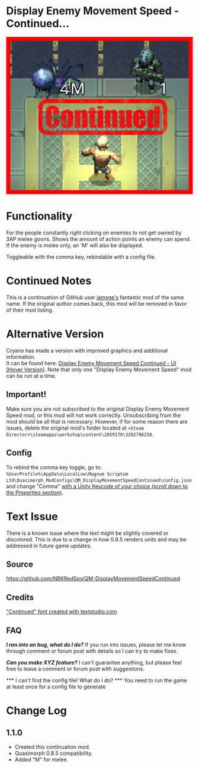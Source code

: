 # Display Enemy Movement Speed - Continued...
![Melee and ranged text example](./media/thumbnail.png)

# Functionality
For the people constantly right clicking on enemies to not get owned by 3AP melee goons. 
Shows the amount of action points an enemy can spend. If the enemy is melee only, an 'M' will also be displayed.

Toggleable with the comma key, rebindable with a config file.

# Continued Notes
This is a continuation of GitHub user [jamsge's](https://github.com/jamsge) fantastic mod of the same name.
If the original author comes back, this mod will be removed in favor of their mod listing.

# Alternative Version
Cryano has made a version with improved graphics and additional information.  
It can be found here: [Display Enemy Movement Speed Continued - UI [Hover Version]](https://steamcommunity.com/sharedfiles/filedetails/?id=3422733738).
Note that only one "Display Enemy Movement Speed" mod can be run at a time.

## **Important!**
Make sure you are not subscribed to the original Display Enemy Movement Speed mod, or this mod will not work correctly.
Unsubscribing from the mod should be all that is necessary.  However, if for some reason there are issues, delete the original mod's folder located at `<Steam Director>\steamapps\workshop\content\2059170\3282796258`.


## Config
To rebind the comma key toggle, go to:
`%UserProfile%\AppData\LocalLow\Magnum Scriptum Ltd\Quasimorph_ModConfigs\QM_DisplayMovementSpeedContinued\config.json`
and change "Comma" [with a Unity Keycode of your choice (scroll down to the Properties section)](https://docs.unity3d.com/ScriptReference/KeyCode.html).

# Text Issue
There is a known issue where the text might be slightly covered or discolored. This is due to a change in how 0.8.5 renders units and may be addressed in future game updates.

## Source
https://github.com/NBKRedSpy/QM-DisplayMovementSpeedContinued

## Credits
["Continued" font created with textstudio.com](https://www.textstudio.com/)

## FAQ
***I ran into an bug, what do I do?***
If you run into issues, please let me know through comment or forum post with details so I can try to make fixes.

***Can you make XYZ feature?***
I can't guarantee anything, but please feel free to leave a comment or forum post with suggestions.

*** I can't find the config file! What do I do? ***
You need to run the game at least once for a config file to generate

# Change Log
## 1.1.0

* Created this continuation mod.
* Quasimorph 0.8.5 compatibility.
* Added "M" for melee.
